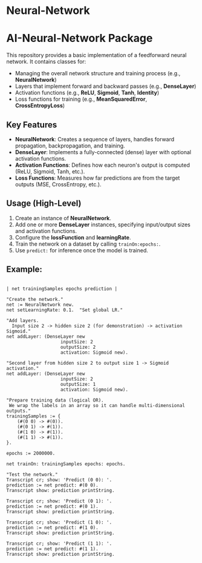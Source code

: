 # Neural-Network

# AI-Neural-Network Package

This repository provides a basic implementation of a feedforward neural network. It contains classes for:
- Managing the overall network structure and training process (e.g., **NeuralNetwork**)
- Layers that implement forward and backward passes (e.g., **DenseLayer**)
- Activation functions (e.g., **ReLU**, **Sigmoid**, **Tanh**, **Identity**)
- Loss functions for training (e.g., **MeanSquaredError**, **CrossEntropyLoss**)

## Key Features
- **NeuralNetwork**: Creates a sequence of layers, handles forward propagation, backpropagation, and training.
- **DenseLayer**: Implements a fully-connected (dense) layer with optional activation functions.
- **Activation Functions**: Defines how each neuron's output is computed (ReLU, Sigmoid, Tanh, etc.).
- **Loss Functions**: Measures how far predictions are from the target outputs (MSE, CrossEntropy, etc.).

## Usage (High-Level)
1. Create an instance of **NeuralNetwork**.
2. Add one or more **DenseLayer** instances, specifying input/output sizes and activation functions.
3. Configure the **lossFunction** and **learningRate**.
4. Train the network on a dataset by calling `trainOn:epochs:`.
5. Use `predict:` for inference once the model is trained.

## Example:

```smalltalk

| net trainingSamples epochs prediction |

"Create the network."
net := NeuralNetwork new.
net setLearningRate: 0.1.  "Set global LR."

"Add layers. 
  Input size 2 -> hidden size 2 (for demonstration) -> activation Sigmoid."
net addLayer: (DenseLayer new
                    inputSize: 2
                    outputSize: 2
                    activation: Sigmoid new).

"Second layer from hidden size 2 to output size 1 -> Sigmoid activation."
net addLayer: (DenseLayer new
                    inputSize: 2
                    outputSize: 1
                    activation: Sigmoid new).

"Prepare training data (logical OR). 
 We wrap the labels in an array so it can handle multi-dimensional outputs."
trainingSamples := {
    (#(0 0) -> #(0)).
    (#(0 1) -> #(1)).
    (#(1 0) -> #(1)).
    (#(1 1) -> #(1)).
}.

epochs := 2000000.

net trainOn: trainingSamples epochs: epochs.

"Test the network."
Transcript cr; show: 'Predict (0 0): '.
prediction := net predict: #(0 0).
Transcript show: prediction printString.

Transcript cr; show: 'Predict (0 1): '.
prediction := net predict: #(0 1).
Transcript show: prediction printString.

Transcript cr; show: 'Predict (1 0): '.
prediction := net predict: #(1 0).
Transcript show: prediction printString.

Transcript cr; show: 'Predict (1 1): '.
prediction := net predict: #(1 1).
Transcript show: prediction printString.
```
